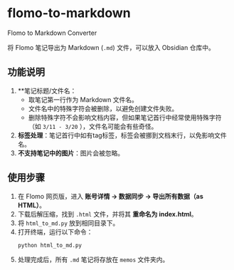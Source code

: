 # flomo-to-markdown
Flomo to Markdown Converter

将 Flomo 笔记导出为 Markdown (`.md`) 文件，可以放入 Obsidian 仓库中。

## 功能说明

1. **笔记标题/文件名：
	- 取笔记第一行作为 Markdown 文件名。
	- 文件名中的特殊字符会被删除，以避免创建文件失败。
    - 删除特殊字符不会影响文档内容，但如果笔记首行中经常使用特殊字符（如 `3/11 - 3/20` ），文件名可能会有些奇怪。
2. **标签处理**：笔记首行中如有tag标签，标签会被挪到文档末行，以免影响文件名。
3. **不支持笔记中的图片**：图片会被忽略。

## 使用步骤

1. 在 Flomo 网页版，进入 **账号详情 → 数据同步 → 导出所有数据（as HTML）**。
2. 下载后解压缩，找到 `.html` 文件，并将其 **重命名为 index.html**。
3. 将 `html_to_md.py` 放到相同目录下。
4. 打开终端，运行以下命令：
    ```
    python html_to_md.py
    ```
5. 处理完成后，所有 `.md` 笔记将存放在 `memos` 文件夹内。
